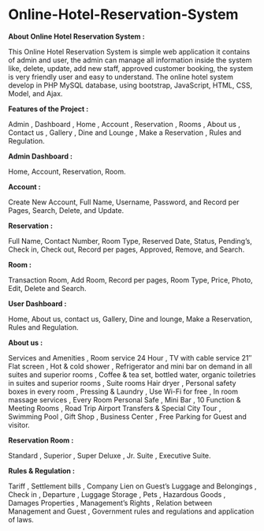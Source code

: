 # Online-Hotel-Reservation-System

**About Online Hotel Reservation System :** 


This Online Hotel Reservation System is simple web application it contains of admin and user, the admin can manage all information inside the system like, delete, update, add new staff, approved customer booking, the system is very friendly user and easy to understand. The online hotel system develop in PHP MySQL database, using bootstrap, JavaScript, HTML, CSS, Model, and Ajax.


**Features of the Project :** 


Admin , Dashboard , Home , Account , Reservation , Rooms , About us , Contact us , Gallery , Dine and Lounge , Make a Reservation , Rules and Regulation.


**Admin Dashboard :**


Home, Account, Reservation, Room.


**Account :**


Create New Account, Full Name, Username, Password, and Record per Pages, Search, Delete, and Update.


**Reservation :**


Full Name, Contact Number, Room Type, Reserved Date, Status, Pending’s, Check in, Check out, Record per pages, Approved, Remove, and Search.


**Room :**


Transaction Room, Add Room, Record per pages, Room Type, Price, Photo, Edit, Delete and Search.


**User Dashboard :**


Home, About us, contact us, Gallery, Dine and lounge, Make a Reservation, Rules and Regulation.


**About us :**


Services and Amenities , Room service 24 Hour , TV with cable service 21″ Flat screen , Hot & cold shower , Refrigerator and mini bar on demand in all suites and superior rooms , Coffee & tea set, bottled water, organic toiletries in suites and superior rooms , Suite rooms Hair dryer , Personal safety boxes in every room , Pressing & Laundry , Use Wi-Fi for free , In room massage services , Every Room Personal Safe , Mini Bar , 10 Function & Meeting Rooms , Road Trip Airport Transfers & Special City Tour , Swimming Pool , Gift Shop , Business Center , Free Parking for Guest and visitor.


**Reservation Room :**


Standard , Superior , Super Deluxe , Jr. Suite , Executive Suite.


**Rules & Regulation :**


Tariff , Settlement bills , Company Lien on Guest’s Luggage and Belongings , Check in , Departure , Luggage Storage , Pets , Hazardous Goods , Damages Properties , Management’s Rights , Relation between Management and Guest , Government rules and regulations and application of laws.
